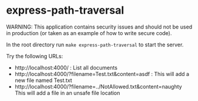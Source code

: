 # express-path-traversal

WARNING: This application contains security issues and should not be used in production (or taken as an example of how to write secure code).

In the root directory run `make express-path-traversal` to start the server.

Try the following URLs:

* http://localhost:4000/ : List all documents
* http://localhost:4000/?filename=Test.txt&content=asdf : This will add a new file named Test.txt
* http://localhost:4000/?filename=../NotAllowed.txt&content=naughty This will add a file in an unsafe file location
